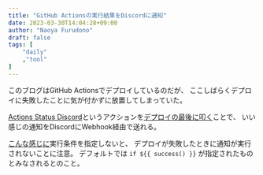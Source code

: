 ```yaml
---
title: "GitHub Actionsの実行結果をDiscordに通知"
date: 2023-03-30T14:04:28+09:00
author: "Naoya Furudono"
draft: false
tags: [
    "daily"
    ,"tool"
]
---
```


このブログはGitHub Actionsでデプロイしているのだが、
ここしばらくデプロイに失敗したことに気が付かずに放置してしまっていた。

[Actions Status Discord](https://github.com/marketplace/actions/actions-status-discord)というアクションを[デプロイの最後に叩く](https://github.com/naoyafurudono/naoyafurudono.github.io/commit/1f7a900b4c8aa166dd735c61ee1667119b23e810)ことで、
いい感じの通知をDiscordにWebhook経由で送れる。

[こんな感じに](https://github.com/naoyafurudono/naoyafurudono.github.io/blob/3943f0fbf808d0ec880b3e7b9c901d0909eb35bd/.github/workflows/gh-pages.yml#L44)実行条件を指定しないと、
デプロイが失敗したときに通知が実行されないことに注意。
デフォルトでは `if ${{ success() }}` が指定されたものとみなされるとのこと。


